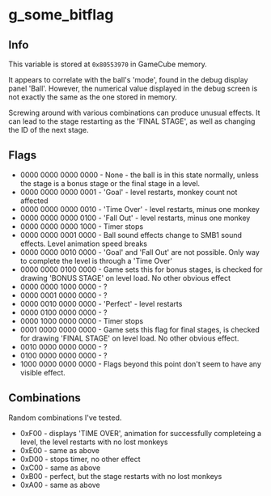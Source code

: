 # g\_some\_bitflag

## Info
This variable is stored at `0x80553970` in GameCube memory.

It appears to correlate with the ball's 'mode', found in the debug display panel 'Ball'. However, the numerical value displayed in the debug screen is not exactly the same as the one stored in memory.

Screwing around with various combinations can produce unusual effects. It can lead to the stage restarting as the 'FINAL STAGE', as well as changing the ID of the next stage.

## Flags
* 0000 0000 0000 0000 - None - the ball is in this state normally, unless the stage is a bonus stage or the final stage in a level.
* 0000 0000 0000 0001 - 'Goal' - level restarts, monkey count not affected
* 0000 0000 0000 0010 - 'Time Over' - level restarts, minus one monkey
* 0000 0000 0000 0100 - 'Fall Out' - level restarts, minus one monkey
* 0000 0000 0000 1000 - Timer stops
* 0000 0000 0001 0000 - Ball sound effects change to SMB1 sound effects. Level animation speed breaks
* 0000 0000 0010 0000 - 'Goal' and 'Fall Out' are not possible. Only way to complete the level is through a 'Time Over'
* 0000 0000 0100 0000 - Game sets this for bonus stages, is checked for drawing 'BONUS STAGE' on level load. No other obvious effect
* 0000 0000 1000 0000 - ?
* 0000 0001 0000 0000 - ?
* 0000 0010 0000 0000 - 'Perfect' - level restarts
* 0000 0100 0000 0000 - ?
* 0000 1000 0000 0000 - Timer stops
* 0001 0000 0000 0000 - Game sets this flag for final stages, is checked for drawing 'FINAL STAGE' on level load. No other obvious effect.
* 0010 0000 0000 0000 - ?
* 0100 0000 0000 0000 - ?
* 1000 0000 0000 0000 - Flags beyond this point don't seem to have any visible effect.

## Combinations
Random combinations I've tested.

* 0xF00 - displays 'TIME OVER', animation for successfully completeing a level, the level restarts with no lost monkeys
* 0xE00 - same as above
* 0xD00 - stops timer, no other effect
* 0xC00 - same as above
* 0xB00 - perfect, but the stage restarts with no lost monkeys
* 0xA00 - same as above